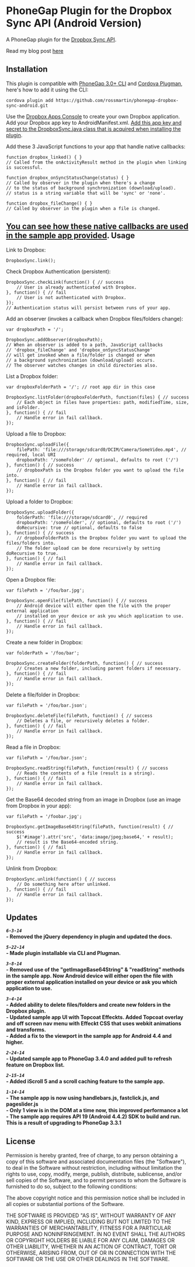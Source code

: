# PhoneGap Plugin for the Dropbox Sync API (Android Version) #

A PhoneGap plugin for the [Dropbox Sync API](https://www.DropboxSync.com/developers/sync).

Read my blog post [here](http://rossmartindev.blogspot.com/2013/08/phonegap-plugin-for-dropbox-sync-api.html)

Installation
-----------
This plugin is compatible with [PhoneGap 3.0+ CLI](http://docs.phonegap.com/en/3.0.0/guide_cli_index.md.html#The%20Command-line%20Interface_add_features) and [Cordova Plugman](https://github.com/apache/cordova-plugman), here's how to add it using the CLI:

```
cordova plugin add https://github.com/rossmartin/phonegap-dropbox-sync-android.git
```

Use the [Dropbox Apps Console](https://www.dropbox.com/login?cont=https%3A//www.dropbox.com/developers/apps) to create your own Dropbox application.  Add your Dropbox app key to AndroidManifest.xml.  [Add this app key and secret to the DropboxSync.java class that is acquired when installing the plugin](https://github.com/rossmartin/phonegap-dropbox-sync-android/blob/master/src/Android/DropboxSync.java#l45).

Add these 3 JavaScript functions to your app that handle native callbacks:
```
function dropbox_linked() { }
// Called from the onActivityResult method in the plugin when linking is successful.
```
```
function dropbox_onSyncStatusChange(status) { }
// Called by observer in the plugin when there's a change 
// to the status of background synchronization (download/upload).
// status is a string variable that will be 'sync' or 'none'.
```
```
function dropbox_fileChange() { }
// Called by observer in the plugin when a file is changed.
```

[You can see how these native callbacks are used in the sample app provided](https://github.com/rossmartin/dropbox-sync-android-sample/blob/master/www/js/app.js#l217).
Usage
-----------
Link to Dropbox:
```
DropboxSync.link();
```

Check Dropbox Authentication (persistent):
```
DropboxSync.checkLink(function() { // success
    // User is already authenticated with Dropbox.
}, function() { // fail
    // User is not authenticated with Dropbox.
});
// Authentication status will persist between runs of your app.
```

Add an observer (invokes a callback when Dropbox files/folders change):
```
var dropboxPath = '/';

DropboxSync.addObserver(dropboxPath);
// When an observer is added to a path, JavaScript callbacks
// 'dropbox_fileChange' and 'dropbox_onSyncStatusChange'
// will get invoked when a file/folder is changed or when
// a background synchronization (download/upload) occurs.
// The observer watches changes in child directories also.
```

List a Dropbox folder:
```
var dropboxFolderPath = '/'; // root app dir in this case

DropboxSync.listFolder(dropboxFolderPath, function(files) { // success
    // Each object in files have properties: path, modifiedTime, size, and isFolder.
}, function() { // fail
    // Handle error in fail callback.
});
```

Upload a file to Dropbox:
```
DropboxSync.uploadFile({
    filePath: 'file:///storage/sdcard0/DCIM/Camera/SomeVideo.mp4', // required, local URI
    dropboxPath: '/someFolder' // optional, defaults to root ('/')
}, function() { // success
    // dropboxPath is the Dropbox folder you want to upload the file into.
}, function() { // fail
    // Handle error in fail callback.
});
```

Upload a folder to Dropbox:
```
DropboxSync.uploadFolder({
    folderPath: 'file:///storage/sdcard0', // required
    dropboxPath: '/someFolder', // optional, defaults to root ('/')
    doRecursive: true // optional, defaults to false
}, function() { // success
    // dropboxFolderPath is the Dropbox folder you want to upload the files/folders into.
    // The folder upload can be done recursively by setting doRecursive to true.
}, function() { // fail
    // Handle error in fail callback.
});
```

Open a Dropbox file:
```
var filePath = '/foo/bar.jpg';

DropboxSync.openFile(filePath, function() { // success
    // Android device will either open the file with the proper external application
    // installed on your device or ask you which application to use.
}, function() { // fail
    // Handle error in fail callback.
});
```

Create a new folder in Dropbox:
```
var folderPath = '/foo/bar';

DropboxSync.createFolder(folderPath, function() { // success
    // Creates a new folder, including parent folders if necessary.
}, function() { // fail
    // Handle error in fail callback.
});
```

Delete a file/folder in Dropbox:
```
var filePath = '/foo/bar.json';

DropboxSync.deleteFile(filePath, function() { // success
    // Deletes a file, or recursively deletes a folder.
}, function() { // fail
    // Handle error in fail callback.
});
```

Read a file in Dropbox:
```
var filePath = '/foo/bar.json';

DropboxSync.readString(filePath, function(result) { // success
    // Reads the contents of a file (result is a string).
}, function() { // fail
    // Handle error in fail callback.
});
```

Get the Base64 decoded string from an image in Dropbox
(use an image from Dropbox in your app):
```
var filePath = '/foobar.jpg';

DropboxSync.getImageBase64String(filePath, function(result) { // success
    $('#image').attr('src', 'data:image/jpeg;base64,' + result);
    // result is the Base64-encoded string.
}, function() { // fail
    // Handle error in fail callback.
});
```

Unlink from Dropbox:
```
DropboxSync.unlink(function() { // success
    // Do something here after unlinked.
}, function() { // fail
    // Handle error in fail callback.
});
```

Updates
-----------
***```6-3-14```***<br>**- Removed the jQuery dependency in plugin and updated the docs.**<br>

***```5-22-14```***<br>**- Made plugin installable via CLI and Plugman.**<br>

***```3-8-14```***<br>**- Removed use of the "getImageBase64String" & "readString" methods in the sample app.  Now Android device will either open the file with proper external application installed on your device or ask you which application to use.**<br>

***```3-4-14```***<br>**- Added ability to delete files/folders and create new folders in the Dropbox plugin.**<br>
**- Updated sample app UI with Topcoat Effeckts.  Added Topcoat overlay and off screen nav menu with Effeckt CSS that uses webkit animations and transforms.**<br>
**- Added a fix to the viewport in the sample app for Android 4.4 and higher.**

***```2-24-14```***<br>**- Updated sample app to PhoneGap 3.4.0 and added pull to refresh feature on Dropbox list.**

***```2-15-14```***<br>**- Added iScroll 5 and a scroll caching feature to the sample app.**
 
 ***```1-14-14```***<br>**- The sample app is now using handlebars.js, fastclick.js, and pageslider.js**<br>
**- Only 1 view is in the DOM at a time now, this improved performance a lot**<br>
**- The sample app requires API 19 (Android 4.4.2) SDK to build and run.  This is a result of upgrading to PhoneGap 3.3.1**

License
-----------
Permission is hereby granted, free of charge, to any person obtaining a copy of this software and associated documentation files (the "Software"), to deal in the Software without restriction, including without limitation the rights to use, copy, modify, merge, publish, distribute, sublicense, and/or sell copies of the Software, and to permit persons to whom the Software is furnished to do so, subject to the following conditions:

The above copyright notice and this permission notice shall be included in all copies or substantial portions of the Software.

THE SOFTWARE IS PROVIDED "AS IS", WITHOUT WARRANTY OF ANY KIND, EXPRESS OR IMPLIED, INCLUDING BUT NOT LIMITED TO THE WARRANTIES OF MERCHANTABILITY, FITNESS FOR A PARTICULAR PURPOSE AND NONINFRINGEMENT. IN NO EVENT SHALL THE AUTHORS OR COPYRIGHT HOLDERS BE LIABLE FOR ANY CLAIM, DAMAGES OR OTHER LIABILITY, WHETHER IN AN ACTION OF CONTRACT, TORT OR OTHERWISE, ARISING FROM, OUT OF OR IN CONNECTION WITH THE SOFTWARE OR THE USE OR OTHER DEALINGS IN THE SOFTWARE.
